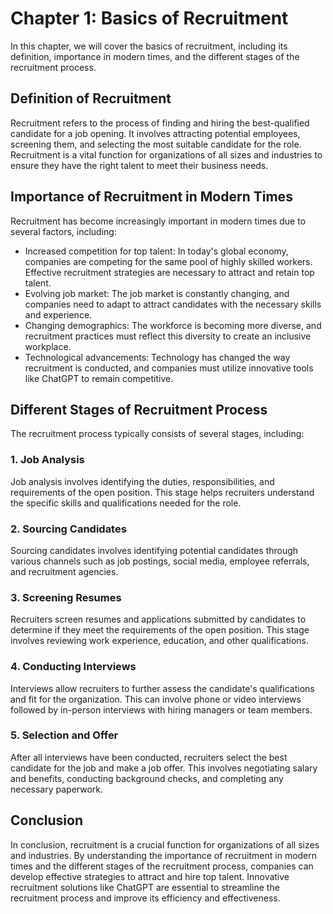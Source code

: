 Chapter 1: Basics of Recruitment
================================

In this chapter, we will cover the basics of recruitment, including its definition, importance in modern times, and the different stages of the recruitment process.

Definition of Recruitment
-------------------------

Recruitment refers to the process of finding and hiring the best-qualified candidate for a job opening. It involves attracting potential employees, screening them, and selecting the most suitable candidate for the role. Recruitment is a vital function for organizations of all sizes and industries to ensure they have the right talent to meet their business needs.

Importance of Recruitment in Modern Times
-----------------------------------------

Recruitment has become increasingly important in modern times due to several factors, including:

* Increased competition for top talent: In today's global economy, companies are competing for the same pool of highly skilled workers. Effective recruitment strategies are necessary to attract and retain top talent.
* Evolving job market: The job market is constantly changing, and companies need to adapt to attract candidates with the necessary skills and experience.
* Changing demographics: The workforce is becoming more diverse, and recruitment practices must reflect this diversity to create an inclusive workplace.
* Technological advancements: Technology has changed the way recruitment is conducted, and companies must utilize innovative tools like ChatGPT to remain competitive.

Different Stages of Recruitment Process
---------------------------------------

The recruitment process typically consists of several stages, including:

### 1. Job Analysis

Job analysis involves identifying the duties, responsibilities, and requirements of the open position. This stage helps recruiters understand the specific skills and qualifications needed for the role.

### 2. Sourcing Candidates

Sourcing candidates involves identifying potential candidates through various channels such as job postings, social media, employee referrals, and recruitment agencies.

### 3. Screening Resumes

Recruiters screen resumes and applications submitted by candidates to determine if they meet the requirements of the open position. This stage involves reviewing work experience, education, and other qualifications.

### 4. Conducting Interviews

Interviews allow recruiters to further assess the candidate's qualifications and fit for the organization. This can involve phone or video interviews followed by in-person interviews with hiring managers or team members.

### 5. Selection and Offer

After all interviews have been conducted, recruiters select the best candidate for the job and make a job offer. This involves negotiating salary and benefits, conducting background checks, and completing any necessary paperwork.

Conclusion
----------

In conclusion, recruitment is a crucial function for organizations of all sizes and industries. By understanding the importance of recruitment in modern times and the different stages of the recruitment process, companies can develop effective strategies to attract and hire top talent. Innovative recruitment solutions like ChatGPT are essential to streamline the recruitment process and improve its efficiency and effectiveness.
